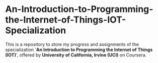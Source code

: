# An-Introduction-to-Programming-the-Internet-of-Things-IOT-Specialization
This is a repository to store my progress and assignments of the specialization '**An Introduction to Programming the Internet of Things (IOT)**', offered by **University of California, Irvine (UCI)** on Coursera.
